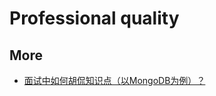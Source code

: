# Professional quality


## More 

- [面试中如何胡侃知识点（以MongoDB为例）？](https://zhuanlan.zhihu.com/p/20786671)